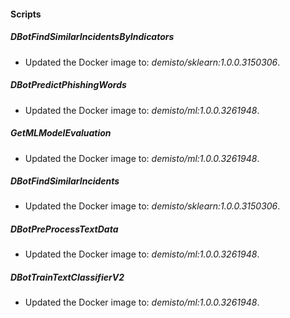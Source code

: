 
#### Scripts

##### DBotFindSimilarIncidentsByIndicators

- Updated the Docker image to: *demisto/sklearn:1.0.0.3150306*.
  
##### DBotPredictPhishingWords

- Updated the Docker image to: *demisto/ml:1.0.0.3261948*.

##### GetMLModelEvaluation

- Updated the Docker image to: *demisto/ml:1.0.0.3261948*.

##### DBotFindSimilarIncidents

- Updated the Docker image to: *demisto/sklearn:1.0.0.3150306*.

##### DBotPreProcessTextData

- Updated the Docker image to: *demisto/ml:1.0.0.3261948*.

##### DBotTrainTextClassifierV2

- Updated the Docker image to: *demisto/ml:1.0.0.3261948*.
